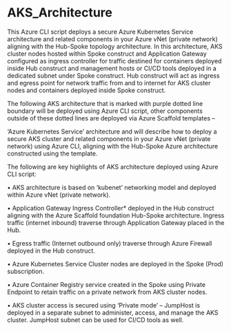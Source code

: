 # AKS_Architecture

This Azure CLI script deploys a secure Azure Kubernetes Service architecture and related components in your Azure vNet (private network) aligning with the Hub-Spoke topology architecture. In this architecture, AKS cluster nodes hosted within Spoke construct and Application Gateway configured as ingress controller for traffic destined for containers deployed inside Hub construct and management hosts or CI/CD tools deployed in a dedicated subnet under Spoke construct. Hub construct will act as ingress and egress point for network traffic from and to internet for AKS cluster nodes and containers deployed inside Spoke construct. 

The following AKS architecture that is marked with purple dotted line boundary will be deployed using Azure CLI script, other components outside of these dotted lines are deployed via Azure Scaffold templates –



‘Azure Kubernetes Service’ architecture and will describe how to deploy a secure AKS cluster and related components in your Azure vNet (private network) using Azure CLI, aligning with the Hub-Spoke Azure architecture constructed using the template.

The following are key highlights of AKS architecture deployed using Azure CLI script:

• AKS architecture is based on ‘kubenet’ networking model and deployed within Azure vNet (private network).

• Application Gateway Ingress Controller* deployed in the Hub construct aligning with the Azure Scaffold foundation Hub-Spoke architecture. Ingress traffic (internet inbound) traverse through Application Gateway placed in the Hub.

• Egress traffic (Internet outbound only) traverse through Azure Firewall deployed in the Hub construct.

• Azure Kubernetes Service Cluster nodes are deployed in the Spoke (Prod) subscription.

• Azure Container Registry service created in the Spoke using Private Endpoint to retain traffic on a private network from AKS cluster nodes.

• AKS cluster access is secured using ‘Private mode’ – JumpHost is deployed in a separate subnet to administer, access, and manage the AKS cluster. JumpHost subnet can be used for CI/CD tools as well.
